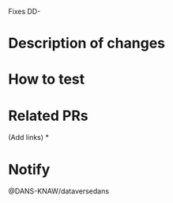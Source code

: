 Fixes DD-

# Description of changes


# How to test


# Related PRs 
(Add links)
* 

# Notify
@DANS-KNAW/dataversedans
